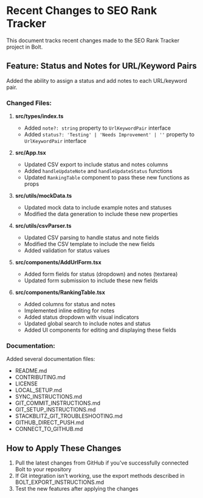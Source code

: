 # Recent Changes to SEO Rank Tracker

This document tracks recent changes made to the SEO Rank Tracker project in Bolt.

## Feature: Status and Notes for URL/Keyword Pairs

Added the ability to assign a status and add notes to each URL/keyword pair.

### Changed Files:

1. **src/types/index.ts**
   - Added `note?: string` property to `UrlKeywordPair` interface
   - Added `status?: 'Testing' | 'Needs Improvement' | ''` property to `UrlKeywordPair` interface

2. **src/App.tsx**
   - Updated CSV export to include status and notes columns
   - Added `handleUpdateNote` and `handleUpdateStatus` functions
   - Updated `RankingTable` component to pass these new functions as props

3. **src/utils/mockData.ts**
   - Updated mock data to include example notes and statuses
   - Modified the data generation to include these new properties

4. **src/utils/csvParser.ts**
   - Updated CSV parsing to handle status and note fields
   - Modified the CSV template to include the new fields
   - Added validation for status values

5. **src/components/AddUrlForm.tsx**
   - Added form fields for status (dropdown) and notes (textarea)
   - Updated form submission to include these new fields

6. **src/components/RankingTable.tsx**
   - Added columns for status and notes
   - Implemented inline editing for notes
   - Added status dropdown with visual indicators
   - Updated global search to include notes and status
   - Added UI components for editing and displaying these fields

### Documentation:

Added several documentation files:
- README.md
- CONTRIBUTING.md
- LICENSE
- LOCAL_SETUP.md
- SYNC_INSTRUCTIONS.md
- GIT_COMMIT_INSTRUCTIONS.md
- GIT_SETUP_INSTRUCTIONS.md
- STACKBLITZ_GIT_TROUBLESHOOTING.md
- GITHUB_DIRECT_PUSH.md
- CONNECT_TO_GITHUB.md

## How to Apply These Changes

1. Pull the latest changes from GitHub if you've successfully connected Bolt to your repository
2. If Git integration isn't working, use the export methods described in BOLT_EXPORT_INSTRUCTIONS.md
3. Test the new features after applying the changes